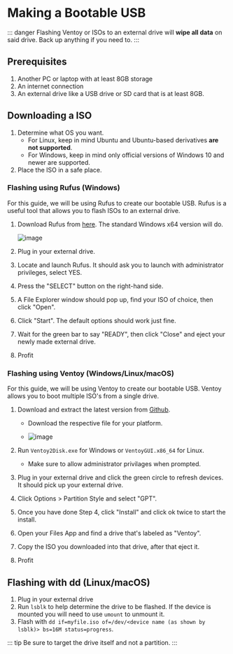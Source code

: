 # Making a Bootable USB

::: danger
Flashing Ventoy or ISOs to an external drive will **wipe all data** on said drive. Back up anything if you need to.
:::

## Prerequisites

1. Another PC or laptop with at least 8GB storage
2. An internet connection
3. An external drive like a USB drive or SD card that is at least 8GB.

## Downloading a ISO

1. Determine what OS you want.
    * For Linux, keep in mind Ubuntu and Ubuntu-based derivatives **are not supported**.
    * For Windows, keep in mind only official versions of Windows 10 and newer are supported.
2. Place the ISO in a safe place.

### Flashing using Rufus (Windows)

For this guide, we will be using Rufus to create our bootable USB. Rufus is a useful tool that allows you to flash ISOs to an external drive.

1. Download Rufus from [here](https://rufus.ie/en/). The standard Windows x64 version will do.

    ![image](/rufus.png)

2. Plug in your external drive.
3. Locate and launch Rufus. It should ask you to launch with administrator privileges, select YES.
4. Press the "SELECT" button on the right-hand side.
5. A File Explorer window should pop up, find your ISO of choice, then click "Open".
6. Click "Start". The default options should work just fine.
7. Wait for the green bar to say "READY", then click "Close" and eject your newly made external drive.
8. Profit

### Flashing using Ventoy (Windows/Linux/macOS)

For this guide, we will be using Ventoy to create our bootable USB. 
Ventoy allows you to boot multiple ISO's from a single drive.
1. Download and extract the latest version from [Github](https://www.ventoy.net/en/download.html). 
    * Download the respective file for your platform.
   
    * ![image](/ventoy/download-alt.png)

2. Run `Ventoy2Disk.exe` for Windows or `VentoyGUI.x86_64` for Linux.
    * Make sure to allow administrator privilages when prompted.

3. Plug in your external drive and click the green circle to refresh devices. It should pick up your external drive.
4. Click Options > Partition Style and select "GPT".
5. Once you have done Step 4, click "Install" and click ok twice to start the install.
6. Open your Files App and find a drive that's labeled as "Ventoy".
7. Copy the ISO you downloaded into that drive, after that eject it.
8. Profit

## Flashing with dd (Linux/macOS)

1. Plug in your external drive
2. Run `lsblk` to help determine the drive to be flashed. If the device is mounted you will need to use `umount` to unmount it.
3. Flash with `dd if=myfile.iso of=/dev/<device name (as shown by lsblk)> bs=16M status=progress`.

::: tip
Be sure to target the drive itself and not a partition.
:::
